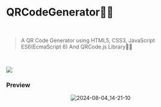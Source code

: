 # QRCodeGenerator🔗🧰
<br>

> A QR Code Generator using HTML5, CSS3, JavaScript ES6(EcmaScript 6) And QRCode.js Library🧰🔗

<br>

 <p align="left">
  <a href="https://skillicons.dev">
    <img src="https://skillicons.dev/icons?i=vscode,js,html,css" />
  </a>
</p>

 ### Preview
<div align="center">

  ![2024-08-04_14-21-10](https://github.com/user-attachments/assets/39eaf279-d1d6-4ecc-946c-886e6d7eca18)


</div>

